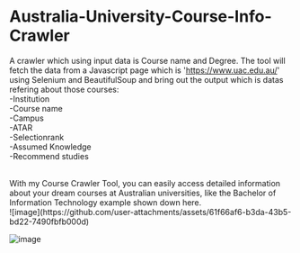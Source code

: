 # Australia-University-Course-Info-Crawler
A crawler which using input data is Course name and Degree. The tool will fetch the data from a Javascript page which is 'https://www.uac.edu.au/' using Selenium and BeautifulSoup and bring out the output which is datas refering about those courses:
<br/>
-Institution 
<br/>
-Course name
<br/>
-Campus <br/>
-ATAR <br/>
-Selectionrank <br/>
-Assumed Knowledge <br/>
-Recommend studies <br/>

<br/>
With my Course Crawler Tool, you can easily access detailed information about your dream courses at Australian universities, like the Bachelor of Information Technology example shown down here.
<br/>
![image](https://github.com/user-attachments/assets/61f66af6-b3da-43b5-bd22-7490fbfb000d)

![image](https://user-images.githubusercontent.com/83021485/220506549-482c2fdd-310d-4e69-abce-b254264f4422.png)


